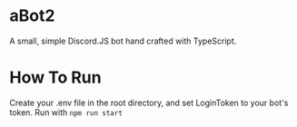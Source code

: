 # aBot2
A small, simple Discord.JS bot hand crafted with TypeScript.

# How To Run
Create your .env file in the root directory, and set LoginToken to your bot's token.
Run with ``npm run start``

